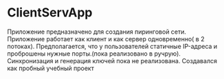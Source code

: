 # ClientServApp
Приложение предназначено для создания пиринговой сети.
Приложение работает как клиент и как сервер одновременно( в 2 потоках).
Предполагается, что у пользователей статичные IP-адреса и проброшены нужные порты.(пока реализовано в ручрую).
Синхронизация и генерация ключей пока не реализована.
Создавался как пробный учебный проект
